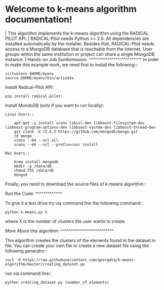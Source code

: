Welcome to k-means algorithm documentation!
===========================================
| This algorithm implements the k-means algorithm using the RADICAL PILOT API.
| RADICAL-Pilot needs Python >= 2.6. All dependencies are installed automatically by the installer. Besides that, RADICAL-Pilot needs access to a MongoDB database that is reachable from the internet. User groups within the same institution or project can share a single MongoDB instance.
|
Hands-on Job Sumbimission:
^^^^^^^^^^^^^^^^^^^^^^^^^^
In order to make this example work, we need first to  install the following:::

	virtualenv $HOME/myenv
	source $HOME/myenv/bin/activate

Install Radical-Pilot API::
	
	pip install radical.pilot:


Install MondoDB (only if you want to run locally):

	Linux Users::

		apt-get -y install scons libssl-dev libboost-filesystem-dev libboost-program-options-dev libboost-system-dev libboost-thread-dev
		git clone -b r2.6.3 https://github.com/mongodb/mongo.git
		cd mongo
		scons --64 --ssl all
		scons --64 --ssl --prefix=/usr install

	Mac Users::

		brew install mongodb
		mkdir -p /data/db
		chmod 755 /data/db
		mongod


Finally, you need to download the source files of k-means algorithm::


Run the Code:
^^^^^^^^^^^^^

To give it a test drive try via command line the following command::
	
	python k-means.py X

where X is the number of clusters the user wants to create.



More About this algorithm:
^^^^^^^^^^^^^^^^^^^^^^^^^^

This algorithm creates the clusters of the elements found in the dataset.in file. You can create your own file 
or create a new dataset file using the following generator::
	
	curl -O https://raw.githubusercontent.com/georgeha/k-means-algorithm/master/creating_dataset.py

run via command line::

	python creating_dataset.py (number_of_elements)